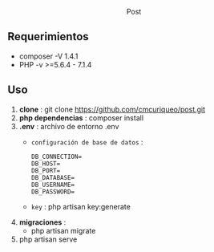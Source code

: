 <p align="center">Post</p>

## Requerimientos

- composer -V 1.4.1
- PHP -v >=5.6.4 - 7.1.4



## Uso
1. **clone** : git clone https://github.com/cmcuriqueo/post.git
2. **php dependencias** : composer install
4. **.env** : archivo de entorno .env
    - `configuración de base de datos` :
        ```
        DB_CONNECTION=
        DB_HOST=
        DB_PORT=
        DB_DATABASE=
        DB_USERNAME=
        DB_PASSWORD=
        ```

    -  `key` : php artisan key:generate
5. **migraciones** : 
    - php artisan migrate
8. php artisan serve
